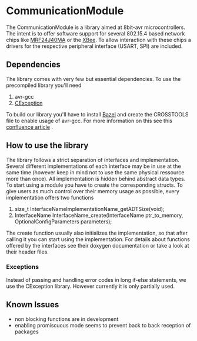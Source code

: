 # CommunicationModule
The CommunicationModule is a library aimed at 8bit-avr microcontrollers.
The intent is to offer software support for several 802.15.4 based network chips like [MRF24J40MA](https://www.microchip.com/wwwproducts/en/MRF24J40MA)
or the [XBee](https://www.digi.com/products/xbee-rf-solutions/2-4-ghz-modules/xbee-802-15-4#productsupport).
To allow interaction with these chips a drivers for the respective peripheral interface (USART, SPI) are included.

## Dependencies
The library comes with very few but essential dependencies.
To use the precompiled library you'll need
1. avr-gcc
2. [CException](https://github.com/ThrowTheSwitch/CException)

To build our library you'll have to install [Bazel](https://bazel.build) and
create the CROSSTOOLS file to enable usage of avr-gcc. For more information on this
see this [confluence article](http://confluence.es.uni-due.de:8090/pages/viewpage.action?pageId=23953429) .

## How to use the library
The library follows a strict separation of interfaces and implementation.
Several different implementations of each interface may be in use at the same time
(however keep in mind not to use the same physical ressource more than once).
All implementation is hidden behind abstract data types. To start using a module
you have to create the corresponding structs. To give users as much control over their memory usage as possible,
every implementation offers two functions

1. size_t InterfaceNameImplementationName_getADTSize(void);
2. InterfaceName InterfaceName_create(InterfaceName ptr_to_memory, OptionalConfigParameters parameters);

The create function usually also initializes the implementation, so that after
calling it you can start using the implementation.
For details about functions offered by the interfaces see their doxygen documentation
or take a look at their header files.

### Exceptions
Instead of passing and handling error codes in long if-else statements, we use
the CException library. However currently it is only partially used.

## Known Issues
* non blocking functions are in development
* enabling promiscuous mode seems to prevent back to back reception of packages